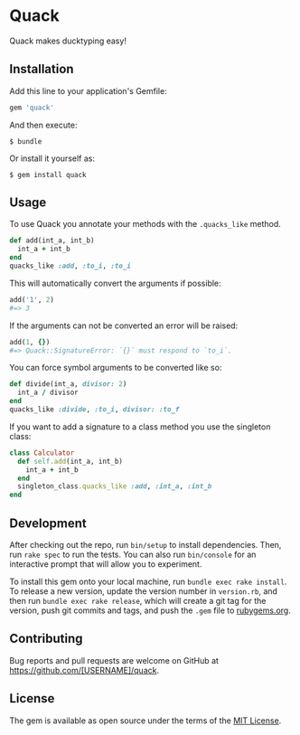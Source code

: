 # Quack
Quack makes ducktyping easy!

## Installation
Add this line to your application's Gemfile:

```ruby
gem 'quack'
```

And then execute:

    $ bundle

Or install it yourself as:

    $ gem install quack

## Usage
To use Quack you annotate your methods with the `.quacks_like` method.

```ruby
def add(int_a, int_b)
  int_a + int_b
end
quacks_like :add, :to_i, :to_i
```

This will automatically convert the arguments if possible:

```ruby
add('1', 2)
#=> 3
```

If the arguments can not be converted an error will be raised:
```ruby
add(1, {})
#=> Quack::SignatureError: `{}` must respond to `to_i`.
```

You can force symbol arguments to be converted like so:
```ruby
def divide(int_a, divisor: 2)
  int_a / divisor
end
quacks_like :divide, :to_i, divisor: :to_f
```

If you want to add a signature to a class method you use the singleton class:
```ruby
class Calculator
  def self.add(int_a, int_b)
    int_a + int_b
  end
  singleton_class.quacks_like :add, :int_a, :int_b
end
```

## Development

After checking out the repo, run `bin/setup` to install dependencies. Then, run `rake spec` to run the tests. You can also run `bin/console` for an interactive prompt that will allow you to experiment.

To install this gem onto your local machine, run `bundle exec rake install`. To release a new version, update the version number in `version.rb`, and then run `bundle exec rake release`, which will create a git tag for the version, push git commits and tags, and push the `.gem` file to [rubygems.org](https://rubygems.org).

## Contributing

Bug reports and pull requests are welcome on GitHub at https://github.com/[USERNAME]/quack.

## License

The gem is available as open source under the terms of the [MIT License](http://opensource.org/licenses/MIT).
